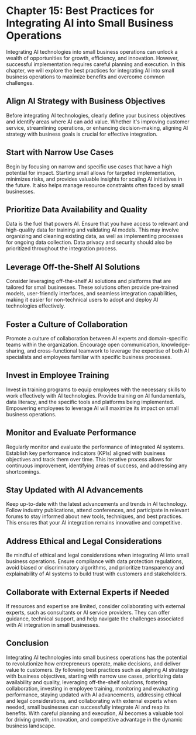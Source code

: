 Chapter 15: Best Practices for Integrating AI into Small Business Operations
============================================================================

Integrating AI technologies into small business operations can unlock a wealth of opportunities for growth, efficiency, and innovation. However, successful implementation requires careful planning and execution. In this chapter, we will explore the best practices for integrating AI into small business operations to maximize benefits and overcome common challenges.

Align AI Strategy with Business Objectives
------------------------------------------

Before integrating AI technologies, clearly define your business objectives and identify areas where AI can add value. Whether it's improving customer service, streamlining operations, or enhancing decision-making, aligning AI strategy with business goals is crucial for effective integration.

Start with Narrow Use Cases
---------------------------

Begin by focusing on narrow and specific use cases that have a high potential for impact. Starting small allows for targeted implementation, minimizes risks, and provides valuable insights for scaling AI initiatives in the future. It also helps manage resource constraints often faced by small businesses.

Prioritize Data Availability and Quality
----------------------------------------

Data is the fuel that powers AI. Ensure that you have access to relevant and high-quality data for training and validating AI models. This may involve organizing and cleaning existing data, as well as implementing processes for ongoing data collection. Data privacy and security should also be prioritized throughout the integration process.

Leverage Off-the-Shelf AI Solutions
-----------------------------------

Consider leveraging off-the-shelf AI solutions and platforms that are tailored for small businesses. These solutions often provide pre-trained models, user-friendly interfaces, and seamless integration capabilities, making it easier for non-technical users to adopt and deploy AI technologies effectively.

Foster a Culture of Collaboration
---------------------------------

Promote a culture of collaboration between AI experts and domain-specific teams within the organization. Encourage open communication, knowledge-sharing, and cross-functional teamwork to leverage the expertise of both AI specialists and employees familiar with specific business processes.

Invest in Employee Training
---------------------------

Invest in training programs to equip employees with the necessary skills to work effectively with AI technologies. Provide training on AI fundamentals, data literacy, and the specific tools and platforms being implemented. Empowering employees to leverage AI will maximize its impact on small business operations.

Monitor and Evaluate Performance
--------------------------------

Regularly monitor and evaluate the performance of integrated AI systems. Establish key performance indicators (KPIs) aligned with business objectives and track them over time. This iterative process allows for continuous improvement, identifying areas of success, and addressing any shortcomings.

Stay Updated with AI Advancements
---------------------------------

Keep up-to-date with the latest advancements and trends in AI technology. Follow industry publications, attend conferences, and participate in relevant forums to stay informed about new tools, techniques, and best practices. This ensures that your AI integration remains innovative and competitive.

Address Ethical and Legal Considerations
----------------------------------------

Be mindful of ethical and legal considerations when integrating AI into small business operations. Ensure compliance with data protection regulations, avoid biased or discriminatory algorithms, and prioritize transparency and explainability of AI systems to build trust with customers and stakeholders.

Collaborate with External Experts if Needed
-------------------------------------------

If resources and expertise are limited, consider collaborating with external experts, such as consultants or AI service providers. They can offer guidance, technical support, and help navigate the challenges associated with AI integration in small businesses.

Conclusion
----------

Integrating AI technologies into small business operations has the potential to revolutionize how entrepreneurs operate, make decisions, and deliver value to customers. By following best practices such as aligning AI strategy with business objectives, starting with narrow use cases, prioritizing data availability and quality, leveraging off-the-shelf solutions, fostering collaboration, investing in employee training, monitoring and evaluating performance, staying updated with AI advancements, addressing ethical and legal considerations, and collaborating with external experts when needed, small businesses can successfully integrate AI and reap its benefits. With careful planning and execution, AI becomes a valuable tool for driving growth, innovation, and competitive advantage in the dynamic business landscape.
